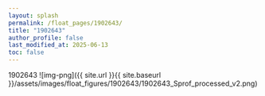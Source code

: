 ```yaml
---
layout: splash
permalink: /float_pages/1902643/
title: "1902643"
author_profile: false
last_modified_at: 2025-06-13
toc: false
---
```

 
1902643
![img-png]({{ site.url }}{{ site.baseurl }}/assets/images/float_figures/1902643/1902643_Sprof_processed_v2.png)